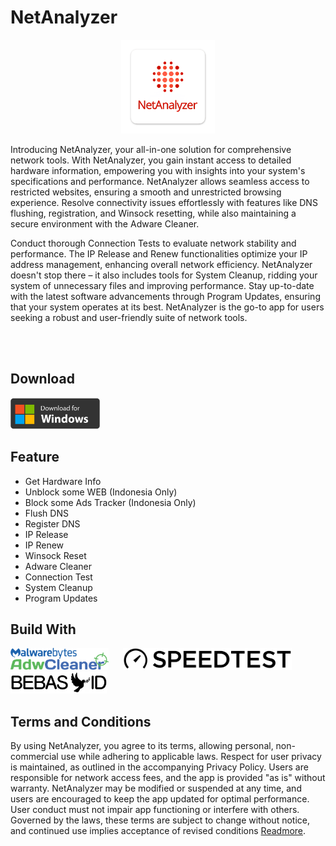 # NetAnalyzer

<p align="center">
  <img src="https://raw.githubusercontent.com/ranggirahman/NetAnalyzer/main/Resources/Icon.png" height="150" title="NetAnalyzer">
</p>

Introducing NetAnalyzer, your all-in-one solution for comprehensive network tools. With NetAnalyzer, you gain instant access to detailed hardware information, empowering you with insights into your system's specifications and performance. NetAnalyzer allows seamless access to restricted websites, ensuring a smooth and unrestricted browsing experience. Resolve connectivity issues effortlessly with features like DNS flushing, registration, and Winsock resetting, while also maintaining a secure environment with the Adware Cleaner. 

Conduct thorough Connection Tests to evaluate network stability and performance. The IP Release and Renew functionalities optimize your IP address management, enhancing overall network efficiency. NetAnalyzer doesn't stop there – it also includes tools for System Cleanup, ridding your system of unnecessary files and improving performance. Stay up-to-date with the latest software advancements through Program Updates, ensuring that your system operates at its best. NetAnalyzer is the go-to app for users seeking a robust and user-friendly suite of network tools.

<br /><br />

## Download
<a href="https://github.com/ranggirahman/NetAnalyzer/releases"><img src="https://raw.githubusercontent.com/ranggirahman/NetAnalyzer/main/Resources/downloadwin.png" height="50"></a>


## Feature
- Get Hardware Info
- Unblock some WEB (Indonesia Only)
- Block some Ads Tracker (Indonesia Only)
- Flush DNS
- Register DNS
- IP Release
- IP Renew
- Winsock Reset
- Adware Cleaner
- Connection Test
- System Cleanup
- Program Updates
  

## Build With 
<p>
  <picture>
    <source srcset="https://raw.githubusercontent.com/ranggirahman/NetAnalyzer/main/Resources/adwarecleaner-dark.png" media="(prefers-color-scheme: dark)">
    <img src="https://raw.githubusercontent.com/ranggirahman/NetAnalyzer/main/Resources/adwarecleaner.png" height="35">
  </picture>
  &nbsp;&nbsp;&nbsp;&nbsp;
  <picture>
    <source srcset="https://raw.githubusercontent.com/ranggirahman/NetAnalyzer/main/Resources/speedtestnet-dark.png" media="(prefers-color-scheme: dark)">
    <img src="https://raw.githubusercontent.com/ranggirahman/NetAnalyzer/main/Resources/speedtestnet.png" height="35">
  </picture>
  &nbsp;&nbsp;&nbsp;&nbsp;
  <picture>
    <source srcset="https://raw.githubusercontent.com/ranggirahman/NetAnalyzer/main/Resources/bebasid-dark.png" media="(prefers-color-scheme: dark)">
    <img src="https://raw.githubusercontent.com/ranggirahman/NetAnalyzer/main/Resources/bebasid.png" height="35">
  </picture>
</p>



## Terms and Conditions
By using NetAnalyzer, you agree to its terms, allowing personal, non-commercial use while adhering to applicable laws. Respect for user privacy is maintained, as outlined in the accompanying Privacy Policy. Users are responsible for network access fees, and the app is provided "as is" without warranty. NetAnalyzer may be modified or suspended at any time, and users are encouraged to keep the app updated for optimal performance. User conduct must not impair app functioning or interfere with others. Governed by the laws, these terms are subject to change without notice, and continued use implies acceptance of revised conditions [Readmore](https://github.com/ranggirahman/NetAnalyzer/blob/main/Resources/Terms%20and%20Condition.md).
